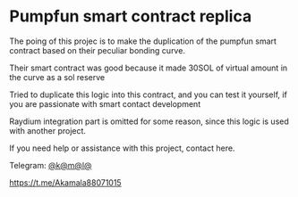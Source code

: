 # Pumpfun smart contract replica

The poing of this projec is to make the duplication of the pumpfun smart contract based on their peculiar bonding curve.

Their smart contract was good because it made 30SOL of virtual amount in the curve as a sol reserve

Tried to duplicate this logic into this contract, and you can test it yourself, if you are passionate with smart contact development

Raydium integration part is omitted for some reason, since this logic is used with another project.

If you need help or assistance with this project, contact here.


Telegram: [@k@m@l@](https://t.me/Akamala88071015)

https://t.me/Akamala88071015

